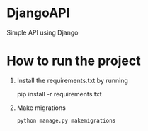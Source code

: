 # DjangoAPI

  Simple API using Django

# How to run the project
1. Install the requirements.txt by running
   
   pip install -r requirements.txt
   
3. Make migrations

       python manage.py makemigrations

# 
